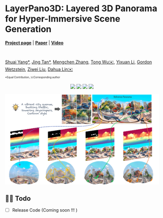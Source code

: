 # LayerPano3D: Layered 3D Panorama for Hyper-Immersive Scene Generation


[**Project page**](https://ys-imtech.github.io/projects/LayerPano3D/) | [**Paper**](https://arxiv.org/abs/2408.13252) | [**Video**](https://youtu.be/dXvoFRbHOiw?si=SLNJM7JoBRcsoUg0)



</br>

[Shuai Yang*](https://ys-imtech.github.io/), 
[Jing Tan*](https://sparkstj.github.io/), 
[Mengchen Zhang](https://github.com/kszpxxzmc/), 
[Tong Wu✉️](https://wutong16.github.io/), 
[Yixuan Li](https://yixuanli98.github.io/), 
[Gordon Wetzstein](https://stanford.edu/~gordonwz/), 
[Ziwei Liu](https://liuziwei7.github.io/), 
[Dahua Lin✉️](http://dahua.me/)

<p style="font-size: 0.6em; margin-top: -1em">*Equal Contribution,   ✉️Corresponding author</p>



<p align="center">
<a href="https://arxiv.org/abs/2408.13252"><img src="https://img.shields.io/badge/arXiv-Paper-<color>"></a>
<a href="https://ys-imtech.github.io/projects/LayerPano3D/"><img src="https://img.shields.io/badge/Project-Website-red"></a>
<a href="https://www.youtube.com/watch?v=dXvoFRbHOiw"><img src="https://img.shields.io/static/v1?label=Demo&message=Video&color=orange"></a>
<a href="" target='_blank'>
<img src="https://visitor-badge.laobi.icu/badge?page_id=YS-IMTech.LayerPano3D" />
</a>
</p>


<!-- 
<video class="video img-fluid" loop autoplay muted>
    <source src="assets/web_case_video.mp4" />
</video> -->
![](assets/layerpano3d.png)


## 👨‍💻 Todo
- [ ] Release Code (Coming soon !!! )


<!-- ## ✒️ Citation
If you find our work helpful for your research, please consider giving a star ⭐ and citation 📝

```bibtex
    @misc{yang2024layerpano3dlayered3dpanorama,
          title={LayerPano3D: Layered 3D Panorama for Hyper-Immersive Scene Generation}, 
          author={Shuai Yang and Jing Tan and Mengchen Zhang and Tong Wu and Yixuan Li and Gordon Wetzstein and Ziwei Liu and Dahua Lin},
          year={2024},
          eprint={2408.13252},
          archivePrefix={arXiv},
          primaryClass={cs.CV},
          url={https://arxiv.org/abs/2408.13252}, 
    }
}
``` -->

